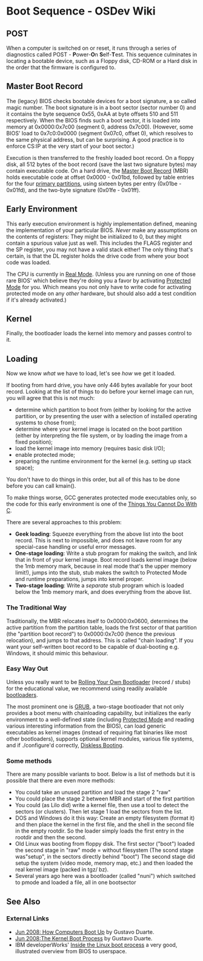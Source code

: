 
# Boot Sequence - OSDev Wiki
POST
----

When a computer is switched on or reset, it runs through a series of diagnostics called POST - **P**ower-**O**n **S**elf-**T**est. This sequence culminates in locating a bootable device, such as a Floppy disk, CD-ROM or a Hard disk in the order that the firmware is configured to.

Master Boot Record
------------------

The (legacy) BIOS checks bootable devices for a boot signature, a so called magic number. The boot signature is in a boot sector (sector number 0) and it contains the byte sequence 0x55, 0xAA at byte offsets 510 and 511 respectively. When the BIOS finds such a boot sector, it is loaded into memory at 0x0000:0x7c00 (segment 0, address 0x7c00). (However, some BIOS' load to 0x7c0:0x0000 (segment 0x07c0, offset 0), which resolves to the same physical address, but can be surprising. A good practice is to enforce CS:IP at the very start of your boot sector.)

Execution is then transferred to the freshly loaded boot record. On a floppy disk, all 512 bytes of the boot record (save the last two signature bytes) may contain executable code. On a hard drive, the [Master Boot Record](https://wiki.osdev.org/MBR_(x86) "MBR (x86)") (MBR) holds executable code at offset 0x0000 - 0x01bd, followed by table entries for the four [primary partitions](https://wiki.osdev.org/Partition_Table "Partition Table"), using sixteen bytes per entry (0x01be - 0x01fd), and the two-byte signature (0x01fe - 0x01ff).

Early Environment
-----------------

This early execution environment is highly implementation defined, meaning the implementation of your particular BIOS. _Never_ make any assumptions on the contents of registers: They might be initialized to 0, but they might contain a spurious value just as well. This includes the FLAGS register and the SP register, you may not have a valid stack either! The only thing that's certain, is that the DL register holds the drive code from where your boot code was loaded.

The CPU is currently in [Real Mode](https://wiki.osdev.org/Real_Mode "Real Mode"). (Unless you are running on one of those rare BIOS' which believe they're doing you a favor by activating [Protected Mode](https://wiki.osdev.org/Protected_Mode "Protected Mode") for you. Which means you not only have to write code for activating protected mode on any _other_ hardware, but should also add a test condition if it's already activated.)

Kernel
------

Finally, the bootloader loads the kernel into memory and passes control to it.

Loading
-------

Now we know _what_ we have to load, let's see _how_ we get it loaded.

If booting from hard drive, you have only 446 bytes available for your boot record. Looking at the list of things to do before your kernel image can run, you will agree that this is not much:

*   determine which partition to boot from (either by looking for the active partition, or by presenting the user with a selection of installed operating systems to chose from);
*   determine where your kernel image is located on the boot partition (either by interpreting the file system, or by loading the image from a fixed position);
*   load the kernel image into memory (requires basic disk I/O);
*   enable protected mode;
*   preparing the runtime environment for the kernel (e.g. setting up stack space);

You don't have to do things in this order, but all of this has to be done before you can call kmain().

To make things worse, GCC generates protected mode executables only, so the code for this early environment is one of the [Things You Cannot Do With C](https://wiki.osdev.org/C#Things_C_can't_do "C").

There are several approaches to this problem:

*   **Geek loading**: Squeeze everything from the above list into the boot record. This is next to impossible, and does not leave room for any special-case handling or useful error messages.
*   **One-stage loading**: Write a stub program for making the switch, and link that in front of your kernel image. Boot record loads kernel image (below the 1mb memory mark, because in real mode that's the upper memory limit!), jumps into the stub, stub makes the switch to Protected Mode and runtime preparations, jumps into kernel proper.
*   **Two-stage loading**: Write a _separate_ stub program which is loaded below the 1mb memory mark, and does everything from the above list.

### The Traditional Way

Traditionally, the MBR relocates itself to 0x0000:0x0600, determines the active partition from the partition table, loads the first sector of that partition (the "partition boot record") to 0x0000:0x7c00 (hence the previous relocation), and jumps to that address. This is called "chain loading". If you want your self-written boot record to be capable of dual-booting e.g. Windows, it should mimic this behaviour.

### Easy Way Out

Unless you really want to be [Rolling Your Own Bootloader](https://wiki.osdev.org/Rolling_Your_Own_Bootloader "Rolling Your Own Bootloader") (record / stubs) for the educational value, we recommend using readily available [bootloaders](https://wiki.osdev.org/Category:Bootloaders "Category:Bootloaders").

The most prominent one is [GRUB](https://wiki.osdev.org/GRUB "GRUB"), a two-stage bootloader that not only provides a boot menu with chainloading capability, but initializes the early environment to a well-defined state (including [Protected Mode](https://wiki.osdev.org/Protected_Mode "Protected Mode") and reading various interesting information from the BIOS), can load generic executables as kernel images (instead of requiring flat binaries like most other bootloaders), supports optional kernel modules, various file systems, and if ./configure'd correctly, [Diskless Booting](https://wiki.osdev.org/Diskless_Booting "Diskless Booting").

### Some methods

There are many possible variants to boot. Below is a list of methods but it is possible that there are even more methods:

*   You could take an unused partition and load the stage 2 "raw"
*   You could place the stage 2 between MBR and start of the first partition
*   You could (as Lilo did) write a kernel file, then use a tool to detect the sectors (or clusters). Then let stage 1 load the sectors from the list.
*   DOS and Windows do it this way: Create an empty filesystem (format it) and then place the kernel in the first file, and the shell in the second file in the empty rootdir. So the loader simply loads the first entry in the rootdir and then the second.
*   Old Linux was booting from floppy disk. The first sector ("boot") loaded the second stage in "raw" mode = without filesystem (The scond stage was"setup", in the sectors directly behind "boot") The second stage did setup the system (video mode, memory map, etc.) and then loaded the real kernel image (packed in tgz/ bz).
*   Several years ago here was a bootloader (called "nuni") which switched to pmode and loaded a file, all in one bootsector

See Also
--------

### External Links

*   [Jun 2008: How Computers Boot Up](http://duartes.org/gustavo/blog/post/how-computers-boot-up) by Gustavo Duarte.
*   [Jun 2008:The Kernel Boot Process](http://duartes.org/gustavo/blog/post/kernel-boot-process) by Gustavo Duarte.
*   IBM developerWorks' [Inside the Linux boot process](https://web.archive.org/web/20190402174801/https://developer.ibm.com/articles/l-linuxboot/) a very good, illustrated overview from BIOS to userspace.